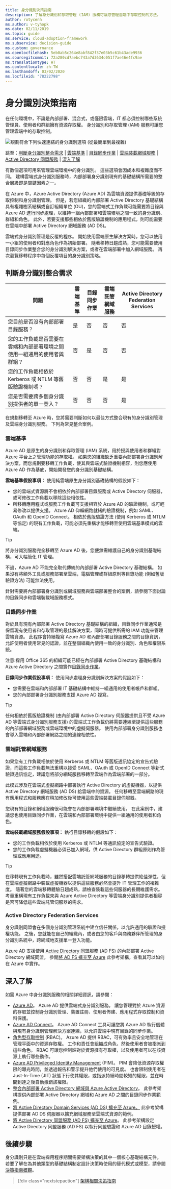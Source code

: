 ```yaml
---
title: 身分識別決策指南
description: 了解身分識別和存取管理 (IAM) 服務可讓您管理雲端中存取控制的方法。
author: rotycenh
ms.author: v-tyhopk
ms.date: 02/11/2019
ms.topic: guide
ms.service: cloud-adoption-framework
ms.subservice: decision-guide
ms.custom: governance
ms.openlocfilehash: 5eb0ab5c264e8abf842f37e03b5c61b43ade9936
ms.sourcegitcommit: 72a280cd7aebc743a7d3634c051f7ae46e4fc9ae
ms.translationtype: HT
ms.contentlocale: zh-TW
ms.lasthandoff: 03/02/2020
ms.locfileid: "78222798"
---
```

# <a name="identity-decision-guide"></a>身分識別決策指南

在任何環境中，不論是內部部署、混合式，或僅限雲端，IT 都必須控制哪些系統管理員、使用者和群組擁有資源存取權。 身分識別和存取管理 (IAM) 服務可讓您管理雲端中的存取控制。

![規劃符合下列快速連結的身分識別選項 (從最簡單到最複雜)](../../_images/decision-guides/decision-guide-identity.png)

跳至：[判斷身分識別整合需求](#determine-identity-integration-requirements) | [雲端基準](#cloud-baseline) | [目錄同步作業](#directory-synchronization) | [雲端裝載網域服務](#cloud-hosted-domain-services) | [Active Directory 同盟服務](#active-directory-federation-services) | [深入了解](#learn-more)

有數個選項可用來管理雲端環境中的身分識別。 這些選項會因成本和複雜度而不同。 建構雲端式身分識別服務時，內部部署身分識別現有的基礎結構所需要的整合層級即是關鍵因素之一。

在 Azure 中，Azure Active Directory (Azure AD) 為雲端資源提供基礎等級的存取控制和身分識別管理。 但是，若您組織的內部部署 Active Directory 基礎結構具有複雜樹系結構或自訂組織單位 (OU)，您的雲端式工作負載可能需要將目錄與 Azure AD 進行同步處理，以維持一組內部部署和雲端環境之間一致的身分識別、群組和角色。 此外，若要支援那些相依於舊版驗證機制的應用程式，則可能需要在雲端中部署 Active Directory 網域服務 (AD DS)。

雲端式身分識別管理是反覆的程序。 開始使用雲端原生解決方案時，您可以使用一小組的使用者和對應角色作為初始部署。 隨著移轉日趨成熟，您可能需要使用目錄同步作業整合您的身分識別解決方案，或者在雲端部署中加入網域服務。 再次瀏覽移轉程序中每個反覆項目的身分識別策略。

## <a name="determine-identity-integration-requirements"></a>判斷身分識別整合需求

| 問題 | 雲端基準 | 目錄同步作業 | 雲端託管網域服務 | Active Directory Federation Services |
|------|------|------|------|------|
| 您目前是否沒有內部部署目錄服務？ | 是 | 否 | 否 | 否 |
| 您的工作負載是否需要在雲端和內部部署環境之間使用一組通用的使用者與群組？ | 否 | 是 | 否 | 否 |
| 您的工作負載相依於 Kerberos 或 NTLM 等舊版驗證機制嗎？ | 否 | 否 | 是 | 是 |
| 您是否需要跨多個身分識別提供者的單一登入？ | 否 | 否 | 否 | 是 |

在規劃移轉至 Azure 時，您將需要判斷如何以最佳方式整合現有的身分識別管理及雲端身分識別服務。 下列為常見整合案例。

### <a name="cloud-baseline"></a>雲端基準

Azure AD 是原生的身分識別和存取管理 (IAM) 系統，用於授與使用者和群組對 Azure 平台上之管理功能的存取權。 如果您的組織缺乏重要內部部署身分識別解決方案，而您規劃要移轉工作負載，使其與雲端式驗證機制相容，則您應使用 Azure AD 作為基底，開始開發您的身分識別基礎結構。

**雲端基準假設事項：** 使用純雲端原生身分識別基礎結構的假設如下：

- 您的雲端式資源將不會相依於內部部署目錄服務或 Active Directory 伺服器，或可修改工作負載以移除這些相依性。
- 所移轉應用程式或服務工作負載可支援相容於 Azure AD 的驗證機制，或可輕易修改以提供支援。 Azure AD 仰賴網路就緒的驗證機制，例如 SAML、OAuth 和 OpenID Connect。 相依於舊版驗證方法 (使用 Kerberos 或 NTLM 等協定) 的現有工作負載，可能必須先重構才能移轉至使用雲端基準模式的雲端。

> [!TIP]
> 將身分識別服務完全移轉至 Azure AD 後，您便無需維護自己的身分識別基礎結構，可大幅簡化 IT 管理。
>
> 不過，Azure AD 不能完全取代傳統的內部部署 Active Directory 基礎結構。 如果沒有將額外工具或服務部署至雲端，電腦管理或群組原則等目錄功能 (例如舊版驗證方法) 可能無法使用。
>
> 針對需要將內部部署身分識別或網域服務與雲端部署整合的案例，請參閱下面討論的目錄同步和雲端裝載域服務模式。

### <a name="directory-synchronization"></a>目錄同步作業

對於具有現有內部部署 Active Directory 基礎結構的組織，目錄同步作業通常是保留現有使用者和存取管理的最佳解決方案，同時可提供所需的 IAM 功能來管理雲端資源。 此程序會持續複寫 Azure AD 和內部部署目錄服務之間的目錄資訊，允許使用者使用常見的認證，並在整個組織內使用一致的身分識別、角色和權限系統。

注意:採用 Office 365 的組織可能已經在內部部署 Active Directory 基礎結構和 Azure Active Directory 之間實作[目錄同步作業](https://docs.microsoft.com/office365/enterprise/set-up-directory-synchronization)。

**目錄同步作業假設事項：** 使用同步處理身分識別解決方案的假設如下：

- 您需要在雲端和內部部署 IT 基礎結構中維持一組通用的使用者帳戶和群組。
- 您的內部部署身分識別服務支援 Azure AD 複寫。

> [!TIP]
> 任何相依於舊版驗證機制 (由內部部署 Active Directory 伺服器提供且不受 Azure AD 等雲端式身分識別服務支援) 的雲端式工作負載仍將需要連線至提供這些服務的內部部署網域服務或雲端環境中的虛擬伺服器。 使用內部部署身分識別服務也會導入雲端和內部部署網路之間的連線相依性。

### <a name="cloud-hosted-domain-services"></a>雲端託管網域服務

如果您有工作負載相依於使用 Kerberos 或 NTLM 等舊版通訊協定的宣告式驗證，而這些工作負載無法重構以接受 SAML、OAuth 或 OpenID Connect 等新式驗證通訊協定，建議您將部分網域服務移轉至雲端作為雲端部署的一部分。

此模式涉及在雲端式虛擬網路中部署執行 Active Directory 的虛擬機器，以提供 Active Directory 網域服務 (AD DS) 給雲端中的資源。 任何移轉至雲端網路的現有應用程式和服務應在稍加修改後可使用這些雲端裝載目錄伺服器。

您現有的目錄和網域服務很可能會在內部部署環境中繼續使用。 在此案例中，建議您也使用目錄同步作業，在雲端和內部部署環境中提供一組通用的使用者和角色。

**雲端裝載網域服務假設事項：** 執行目錄移轉的假設如下：

- 您的工作負載相依於使用 Kerberos 或 NTLM 等通訊協定的宣告式驗證。
- 您的工作負載虛擬機器必須已加入網域，供 Active Directory 群組原則作為管理或應用用途。

> [!TIP]
> 在移轉現有工作負載時，雖然搭配雲端託管網域服務的目錄移轉提供絶佳彈性，但在雲端虛擬網路中裝載虛擬機器以提供這些服務必然會提升 IT 管理工作的複雜度。 隨著您的雲端移轉體驗日趨成熟，請檢查裝載這些伺服器的長期維護需求。 考量重構現有工作負載來與 Azure Active Directory 等雲端身分識別提供者相容是否可降低這些雲端託管伺服器的需求。

### <a name="active-directory-federation-services"></a>Active Directory Federation Services

身分識別同盟會在多個身分識別管理系統中建立信任關係，以允許通用的驗證和授權功能。 之後，您就能在自己的組織內，或者由您的客戶與商務夥伴所管理的身分識別系統中，跨網域地支援單一登入功能。

Azure AD 支援使用 [Active Directory 同盟服務](https://docs.microsoft.com/azure/active-directory/hybrid/how-to-connect-fed-whatis) (AD FS) 的內部部署 Active Directory 網域同盟。 參閱[將 AD FS 擴充至 Azure](https://docs.microsoft.com/azure/architecture/reference-architectures/identity/adfs) 此參考架構，查看其可以如何在 Azure 中實作。

## <a name="learn-more"></a>深入了解

如需 Azure 中身分識別服務的相關詳細資訊，請參閱：

- [Azure AD](https://azure.microsoft.com/services/active-directory)。 Azure AD 提供雲端式身分識別服務。 讓您管理對於 Azure 資源的存取並控制身分識別管理、裝置註冊、使用者佈建、應用程式存取控制和資料保護。
- [Azure AD Connect](https://docs.microsoft.com/azure/active-directory/hybrid/whatis-hybrid-identity)。 Azure AD Connect 工具可讓您將 Azure AD 執行個體與現有身分識別管理解決方案連線，以允許雲端中現有目錄的同步作業。
- [角色型存取控制](https://docs.microsoft.com/azure/role-based-access-control/overview) (RBAC)。 Azure AD 提供 RBAC，可有效率且安全地管理在管理平面中的資源存取權。 工作和責任會組織成角色，然後使用者會被指派到這些角色。 RBAC 可讓您控制誰對於資源擁有存取權，以及使用者可以在該資源上執行哪些動作。
- [Azure AD Privileged Identity Management](https://docs.microsoft.com/azure/active-directory/privileged-identity-management/pim-configure) (PIM)。 PIM 會降低資源存取權限的曝光時間，並透過報告和警示提升他們使用的可見度。 也會限制使用者在 Just-In-Time (JIT) 狀態下行使其權限，或指派持續時間較短的權限，並在時間到達之後自動撤銷該權限。
- [整合內部部署 Active Directory 網域與 Azure Active Directory](https://docs.microsoft.com/azure/architecture/reference-architectures/identity/azure-ad)。 此參考架構提供內部部署 Active Directory 網域和 Azure AD 之間的目錄同步作業範例。
- [將 Active Directory Domain Services (AD DS) 擴充至 Azure。](https://docs.microsoft.com/azure/architecture/reference-architectures/identity/adds-extend-domain) 此參考架構提供部署 AD DS 伺服器以擴充網域服務至雲端式資源的範例。
- [將 Active Directory 同盟服務 (AD FS) 擴充至 Azure](https://docs.microsoft.com/azure/architecture/reference-architectures/identity/adfs)。 此參考架構設定 Active Directory 同盟服務 (AD FS) 以執行同盟驗證和 Azure AD 目錄授權。

## <a name="next-steps"></a>後續步驟

身分識別只是在雲端採用程序期間需要架構決策的其中一個核心基礎結構元件。 若要了解在為其他類型的基礎結構制定設計決策時使用的替代模式或模型，請參閱[決策指南概觀](../index.md)。

> [!div class="nextstepaction"]
> [架構相關決策指南](../index.md)
